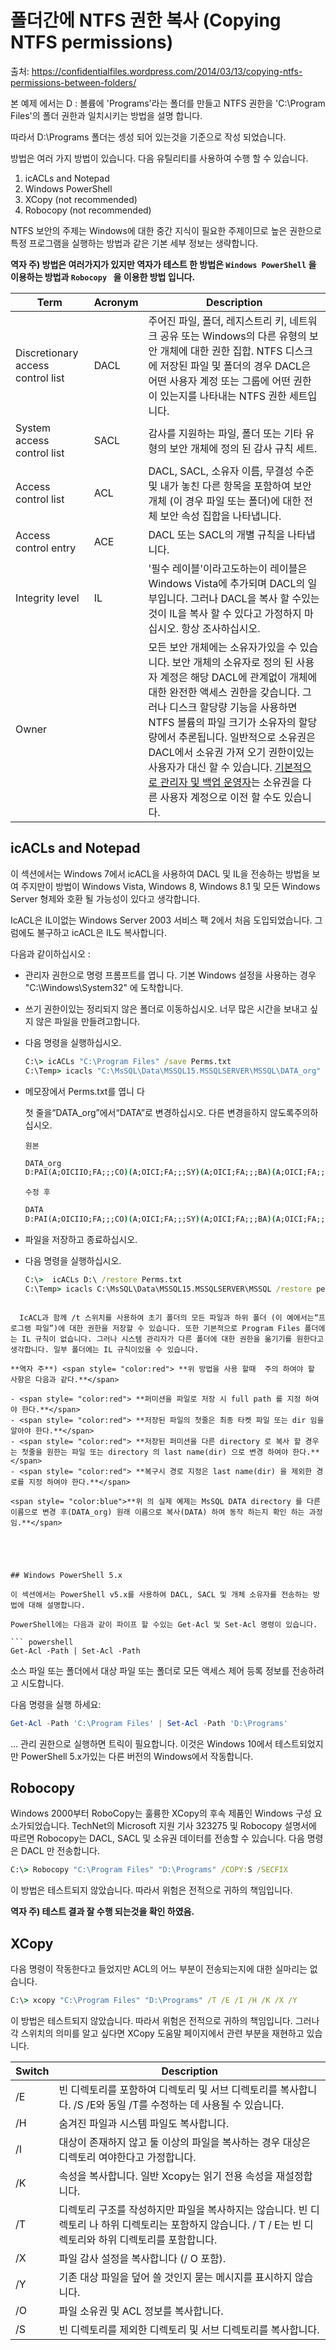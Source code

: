 # 폴더간에 NTFS 권한 복사 (Copying NTFS permissions)

출처: https://confidentialfiles.wordpress.com/2014/03/13/copying-ntfs-permissions-between-folders/



본 예제 에서는 D : 볼륨에 'Programs'라는 폴더를 만들고 NTFS 권한을  'C:\\Program Files'의 폴더 권한과 일치시키는 방법을 설명 합니다.

따라서 D:\Programs 폴더는 셍성 되어 있는것을 기준으로 작성 되었습니다.

방법은 여러 가지 방법이 있습니다. 다음 유틸리티를 사용하여 수행 할 수 있습니다.

1. icACLs and Notepad
2. Windows PowerShell
3. XCopy (not recommended)
4. Robocopy (not recommended)

NTFS 보안의 주제는 Windows에 대한 중간 지식이 필요한 주제이므로 높은 권한으로 특정 프로그램을 실행하는 방법과 같은 기본 세부 정보는 생략합니다.

**역자 주) 방법은 여러가지가 있지만 역자가 테스트 한 방법은 `Windows PowerShell` 을 이용하는 방법과  `Robocopy ` 을 이용한 방법 입니다.**



| Term                              | Acronym | Description                                                  |
| --------------------------------- | ------- | ------------------------------------------------------------ |
| Discretionary access control list | DACL    | 주어진 파일, 폴더, 레지스트리 키, 네트워크 공유 또는 Windows의 다른 유형의 보안 개체에 대한 권한 집합. NTFS 디스크에 저장된 파일 및 폴더의 경우 DACL은 어떤 사용자 계정 또는 그룹에 어떤 권한이 있는지를 나타내는 NTFS 권한 세트입니다. |
| System access control list        | SACL    | 감사를 지원하는 파일, 폴더 또는 기타 유형의 보안 개체에 정의 된 감사 규칙 세트. |
| Access control list               | ACL     | DACL, SACL, 소유자 이름, 무결성 수준 및 내가 놓친 다른 항목을 포함하여 보안 개체 (이 경우 파일 또는 폴더)에 대한 전체 보안 속성 집합을 나타냅니다. |
| Access control entry              | ACE     | DACL 또는 SACL의 개별 규칙을 나타냅니다.                     |
| Integrity level                   | IL      | '필수 레이블'이라고도하는이 레이블은 Windows Vista에 추가되며 DACL의 일부입니다. 그러나 DACL을 복사 할 수있는 것이 IL을 복사 할 수 있다고 가정하지 마십시오. 항상 조사하십시오. |
| Owner                             |         | 모든 보안 개체에는 소유자가있을 수 있습니다. 보안 개체의 소유자로 정의 된 사용자 계정은 해당 DACL에 관계없이 개체에 대한 완전한 액세스 권한을 갖습니다. 그러나 디스크 할당량 기능을 사용하면 NTFS 볼륨의 파일 크기가 소유자의 할당량에서 추론됩니다. 일반적으로 소유권은 DACL에서 소유권 가져 오기 권한이있는 사용자가 대신 할 수 있습니다. [기본적으로 관리자 및 백업 운영자](http://wordpress.redirectingat.com/?id=725X1342&isjs=1&jv=14.1.5-stackpath&sref=https%3A%2F%2Fconfidentialfiles.wordpress.com%2F2014%2F03%2F13%2Fcopying-ntfs-permissions-between-folders%2F&url=http%3A%2F%2Ftechnet.microsoft.com%2Fen-us%2Flibrary%2Fcc976700.aspx&xguid=95306e4c1e311ad8a237c989f06ecb0e&xs=1&xtz=-540&xuuid=9179c3eebf873c928a159685c4abbacc&xcust=8982&xjsf=other_click__auxclick%20%5B2%5D)는 소유권을 다른 사용자 계정으로 이전 할 수도 있습니다. |



## icACLs and Notepad

이 섹션에서는 Windows 7에서 icACL을 사용하여 DACL 및 IL을 전송하는 방법을 보여 주지만이 방법이 Windows Vista, Windows 8, Windows 8.1 및 모든 Windows Server 형제와 호환 될 가능성이 있다고 생각합니다.

IcACL은 IL이없는 Windows Server 2003 서비스 팩 2에서 처음 도입되었습니다. 그럼에도 불구하고 icACL은 IL도 복사합니다.

다음과 같이하십시오 :

- 관리자 권한으로 명령 프롬프트를 엽니 다. 기본 Windows 설정을 사용하는 경우 "C:\\Windows\\System32" 에 도착합니다.

- 쓰기 권한이있는 정리되지 않은 폴더로 이동하십시오. 너무 많은 시간을 보내고 싶지 않은 파일을 만들려고합니다.

- 다음 명령을 실행하십시오.

  ``` cmd
  C:\> icACLs "C:\Program Files" /save Perms.txt
  C:\Temp> icacls "C:\MsSQL\Data\MSSQL15.MSSQLSERVER\MSSQL\DATA_org" /save perms.txt
  ```

- 메모장에서 Perms.txt를 엽니 다

  첫 줄을“DATA_org”에서“DATA”로 변경하십시오. 다른 변경을하지 않도록주의하십시오.

  `원본`

  ``` cmd
  DATA_org
  D:PAI(A;OICIIO;FA;;;CO)(A;OICI;FA;;;SY)(A;OICI;FA;;;BA)(A;OICI;FA;;;S-1-5-80-3880718306-3832830129-1677859214-2598158968-1052248003)(A;OICI;FA;;;S-1-5-21-3424642746-4227925039-3076322912-1001)S:PAINO_ACCESS_CONTROL
  
  ```

  `수정 후`

  ``` cmd
  DATA
  D:PAI(A;OICIIO;FA;;;CO)(A;OICI;FA;;;SY)(A;OICI;FA;;;BA)(A;OICI;FA;;;S-1-5-80-3880718306-3832830129-1677859214-2598158968-1052248003)(A;OICI;FA;;;S-1-5-21-3424642746-4227925039-3076322912-1001)S:PAINO_ACCESS_CONTROL
  
  ```

  

- 파일을 저장하고 종료하십시오.

- 다음 명령을 실행하십시오.

  ``` cmd
  C:\>  icACLs D:\ /restore Perms.txt
  C:\Temp> icacls C:\MsSQL\Data\MSSQL15.MSSQLSERVER\MSSQL /restore perms.txt
```
  
  IcACL과 함께 /t 스위치를 사용하여 초기 폴더의 모든 파일과 하위 폴더 (이 예에서는“프로그램 파일”)에 대한 권한을 저장할 수 있습니다. 또한 기본적으로 Program Files 폴더에는 IL 규칙이 없습니다. 그러나 시스템 관리자가 다른 폴더에 대한 권한을 옮기기를 원한다고 생각합니다. 일부 폴더에는 IL 규칙이있을 수 있습니다.

**역자 주**) <span style= "color:red"> **위 방법을 사용 할때  주의 하여야 할 사항은 다음과 같다.**</span>

- <span style= "color:red"> **퍼미션을 파일로 저장 시 full path 를 지정 하여야 한다.**</span>
- <span style= "color:red"> **저장된 파일의 첫줄은 최종 타켓 파일 또는 dir 임을 알아야 한다.**</span>
- <span style= "color:red"> **저장된 퍼미션을 다른 directory 로 복사 할 경우는 첫줄을 원한는 파일 또는 directory 의 last name(dir) 으로 변경 하여야 한다.**</span>
- <span style= "color:red"> **복구시 경로 지정은 last name(dir) 을 제외한 경로를 지정 하여야 한다.**</span>

<span style= "color:blue">**위 의 실제 예제는 MsSQL DATA directory 를 다른 이름으로 변경 후(DATA_org) 원래 이름으로 복사(DATA) 하여 동작 하는지 확인 하는 과정임.**</span>





## Windows PowerShell 5.x

이 섹션에서는 PowerShell v5.x를 사용하여 DACL, SACL 및 개체 소유자를 전송하는 방법에 대해 설명합니다.

PowerShell에는 다음과 같이 파이프 할 수있는 Get-Acl 및 Set-Acl 명령이 있습니다.

``` powershell
Get-Acl -Path | Set-Acl -Path
```

소스 파일 또는 폴더에서 대상 파일 또는 폴더로 모든 액세스 제어 등록 정보를 전송하려고 시도합니다. 

다음 명령을 실행 하세요:

``` powershell
Get-Acl -Path 'C:\Program Files' | Set-Acl -Path 'D:\Programs'
```

… 관리 권한으로 실행하면 트릭이 필요합니다. 이것은 Windows 10에서 테스트되었지만 PowerShell 5.x가있는 다른 버전의 Windows에서 작동합니다.



## Robocopy

Windows 2000부터 RoboCopy는 훌륭한 XCopy의 후속 제품인 Windows 구성 요소가되었습니다. TechNet의 Microsoft 지원 기사 323275 및 Robocopy 설명서에 따르면 Robocopy는 DACL, SACL 및 소유권 데이터를 전송할 수 있습니다. 다음 명령은 DACL 만 전송합니다.

``` cmd
C:\> Robocopy "C:\Program Files" "D:\Programs" /COPY:S /SECFIX
```

이 방법은 테스트되지 않았습니다. 따라서 위험은 전적으로 귀하의 책임입니다.

**역자 주) 테스트 결과 잘 수행 되는것을 확인 하였음.**



## XCopy

다음 명령이 작동한다고 들었지만 ACL의 어느 부분이 전송되는지에 대한 실마리는 없습니다.

``` cmd
C:\> xcopy "C:\Program Files" "D:\Programs" /T /E /I /H /K /X /Y
```

이 방법은 테스트되지 않았습니다. 따라서 위험은 전적으로 귀하의 책임입니다. 그러나 각 스위치의 의미를 알고 싶다면 XCopy 도움말 페이지에서 관련 부분을 재현하고 있습니다.

| Switch | Description                                                  |
| ------ | ------------------------------------------------------------ |
| /E     | 빈 디렉토리를 포함하여 디렉토리 및 서브 디렉토리를 복사합니다. /S /E와 동일 /T를 수정하는 데 사용될 수 있습니다. |
| /H     | 숨겨진 파일과 시스템 파일도 복사합니다.                      |
| /I     | 대상이 존재하지 않고 둘 이상의 파일을 복사하는 경우 대상은 디렉토리 여야한다고 가정합니다. |
| /K     | 속성을 복사합니다. 일반 Xcopy는 읽기 전용 속성을 재설정합니다. |
| /T     | 디렉토리 구조를 작성하지만 파일을 복사하지는 않습니다. 빈 디렉토리 나 하위 디렉토리는 포함하지 않습니다. / T / E는 빈 디렉토리와 하위 디렉토리를 포함합니다. |
| /X     | 파일 감사 설정을 복사합니다 (/ O 포함).                      |
| /Y     | 기존 대상 파일을 덮어 쓸 것인지 묻는 메시지를 표시하지 않습니다. |
| /O     | 파일 소유권 및 ACL 정보를 복사합니다.                        |
| /S     | 빈 디렉토리를 제외한 디렉토리 및 서브 디렉토리를 복사합니다. |
